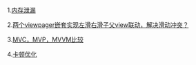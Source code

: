 
1.[内存泄漏](https://github.com/knowledgeIsMoney/android-interveiw/blob/master/%E8%BF%9B%E9%98%B6%E9%A2%98/%E5%86%85%E5%AD%98%E6%B3%84%E6%BC%8F.md)

2.[两个viewpager嵌套实现左滑右滑子父view联动，解决滑动冲突？](https://github.com/knowledgeIsMoney/android-interveiw/blob/master/%E8%BF%9B%E9%98%B6%E9%A2%98/%E4%B8%A4%E4%B8%AAviewpager%E5%B5%8C%E5%A5%97%E5%AE%9E%E7%8E%B0%E5%B7%A6%E6%BB%91%E5%8F%B3%E6%BB%91%E5%AD%90%E7%88%B6view%E8%81%94%E5%8A%A8%EF%BC%8C%E8%A7%A3%E5%86%B3%E6%BB%91%E5%8A%A8%E5%86%B2%E7%AA%81.md)

3.[MVC，MVP，MVVM比较](https://github.com/knowledgeIsMoney/android-interveiw/blob/master/%E8%BF%9B%E9%98%B6%E9%A2%98/MVC%EF%BC%8CMVP%EF%BC%8CMVVM%E6%AF%94%E8%BE%83.md)

4.[卡顿优化](https://github.com/knowledgeIsMoney/android-interveiw/blob/master/%E8%BF%9B%E9%98%B6%E9%A2%98/%E5%8D%A1%E9%A1%BF%E4%BC%98%E5%8C%96.md)
